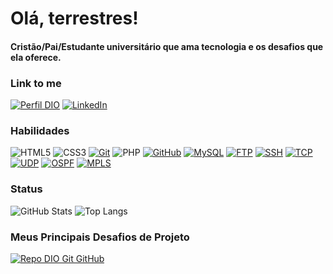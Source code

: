 
# Olá, terrestres!

#### Cristão/Pai/Estudante universitário que ama tecnologia e os desafios que ela oferece.

### Link to me

[![Perfil DIO](https://img.shields.io/badge/-%20DIO-30A3DC?style=for-the-badge)](https://www.dio.me/users/jordan_basilio/)
[![LinkedIn](https://img.shields.io/badge/-LinkedIn-000?style=for-the-badge&logo=linkedin&logoColor=fea667)](https://www.linkedin.com/in/jordan-basilio-900bb41b9/)

### Habilidades

![HTML5](https://img.shields.io/badge/HTML-000?style=for-the-badge&logo=html5&logoColor=fea667)
![CSS3](https://img.shields.io/badge/CSS3-fea667?style=for-the-badge&logo=css3&logoColor=E94D5F)
[![Git](https://img.shields.io/badge/Git-000?style=for-the-badge&logo=git&logoColor=E94D5F)](https://git-scm.com/doc)
![PHP](https://img.shields.io/badge/PHP-fea667?style=for-the-badge&logo=php&logoColor=30A3DC)
[![GitHub](https://img.shields.io/badge/GitHub-000?style=for-the-badge&logo=github&logoColor=30A3DC)](https://docs.github.com/)
[![MySQL](https://img.shields.io/badge/MYSQL-fea667?style=for-the-badge&logo=mysql&logoColor=E94D5F)](https://mysql.com/)
[![FTP](https://img.shields.io/badge/-FTP-4CAF50?style=for-the-badge&logo=ftp&logoColor=white)](https://en.wikipedia.org/wiki/File_Transfer_Protocol)
[![SSH](https://img.shields.io/badge/-SSH-333333?style=for-the-badge&logo=gnometerminal&logoColor=white)](https://en.wikipedia.org/wiki/Secure_Shell)
[![TCP](https://img.shields.io/badge/-TCP-007396?style=for-the-badge&logo=protocol&logoColor=white)](https://en.wikipedia.org/wiki/Transmission_Control_Protocol)
[![UDP](https://img.shields.io/badge/-UDP-FF6F00?style=for-the-badge&logo=protocol&logoColor=white)](https://en.wikipedia.org/wiki/User_Datagram_Protocol)
[![OSPF](https://img.shields.io/badge/-OSPF-0A66C2?style=for-the-badge&logo=protocol&logoColor=white)](https://en.wikipedia.org/wiki/Open_Shortest_Path_First)
[![MPLS](https://img.shields.io/badge/-MPLS-25D366?style=for-the-badge&logo=protocol&logoColor=white)](https://en.wikipedia.org/wiki/Multiprotocol_Label_Switching)


### Status

![GitHub Stats](https://github-readme-stats.vercel.app/api?username=cavbasilio&theme=transparent&bg_color=000&border_color=fea667&show_icons=true&icon_color=30A3DC&title_color=fea667&text_color=FFF)
![Top Langs](https://github-readme-stats-git-masterrstaa-rickstaa.vercel.app/api/top-langs/?username=cavbasilio&layout=compact&bg_color=000&border_color=fea667&title_color=fea667&text_color=FFF)

### Meus Principais Desafios de Projeto

[![Repo DIO Git GitHub](https://github-readme-stats.vercel.app/api/pin/?username=cavbasilio&repo=dio-lab-open-source&bg_color=000&border_color=fea667&show_icons=true&icon_color=30A3DC&title_color=fea667&text_color=FFF)](https://github.com/elidianaandrade/dio-lab-open-source)
